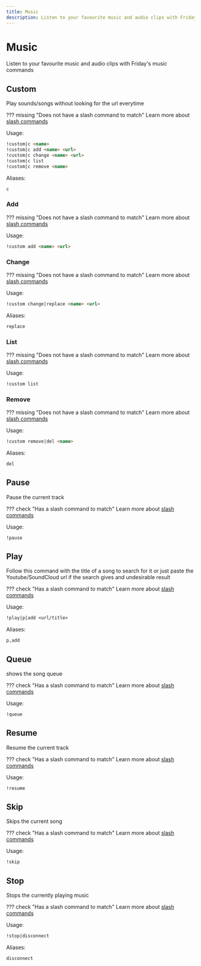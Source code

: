 ```yaml
---
title: Music
description: Listen to your favourite music and audio clips with Friday's music commands
---
```

# Music

Listen to your favourite music and audio clips with Friday's music commands

## Custom

Play sounds/songs without looking for the url everytime

??? missing "Does not have a slash command to match"
	Learn more about [slash commands](/#slash-commands)

Usage:

```md
!custom|c <name>
!custom|c add <name> <url>
!custom|c change <name> <url>
!custom|c list 
!custom|c remove <name>
```

Aliases:

```md
c
```

### Add

??? missing "Does not have a slash command to match"
	Learn more about [slash commands](/#slash-commands)

Usage:

```md
!custom add <name> <url>
```

### Change

??? missing "Does not have a slash command to match"
	Learn more about [slash commands](/#slash-commands)

Usage:

```md
!custom change|replace <name> <url>
```

Aliases:

```md
replace
```

### List

??? missing "Does not have a slash command to match"
	Learn more about [slash commands](/#slash-commands)

Usage:

```md
!custom list 
```

### Remove

??? missing "Does not have a slash command to match"
	Learn more about [slash commands](/#slash-commands)

Usage:

```md
!custom remove|del <name>
```

Aliases:

```md
del
```

## Pause

Pause the current track

??? check "Has a slash command to match"
	Learn more about [slash commands](/#slash-commands)

Usage:

```md
!pause 
```

## Play

Follow this command with the title of a song to search for it or just paste the Youtube/SoundCloud url if the search gives and undesirable result

??? check "Has a slash command to match"
	Learn more about [slash commands](/#slash-commands)

Usage:

```md
!play|p|add <url/title>
```

Aliases:

```md
p,add
```

## Queue

shows the song queue

??? check "Has a slash command to match"
	Learn more about [slash commands](/#slash-commands)

Usage:

```md
!queue 
```

## Resume

Resume the current track

??? check "Has a slash command to match"
	Learn more about [slash commands](/#slash-commands)

Usage:

```md
!resume 
```

## Skip

Skips the current song

??? check "Has a slash command to match"
	Learn more about [slash commands](/#slash-commands)

Usage:

```md
!skip 
```

## Stop

Stops the currently playing music

??? check "Has a slash command to match"
	Learn more about [slash commands](/#slash-commands)

Usage:

```md
!stop|disconnect 
```

Aliases:

```md
disconnect
```
